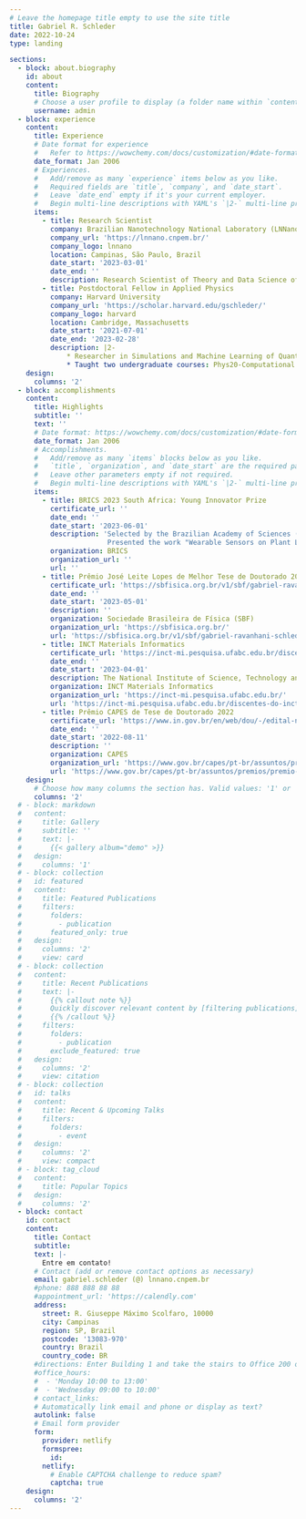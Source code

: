 ```yaml
---
# Leave the homepage title empty to use the site title
title: Gabriel R. Schleder
date: 2022-10-24
type: landing

sections:
  - block: about.biography
    id: about
    content:
      title: Biography
      # Choose a user profile to display (a folder name within `content/authors/`)
      username: admin
  - block: experience
    content:
      title: Experience
      # Date format for experience
      #   Refer to https://wowchemy.com/docs/customization/#date-format
      date_format: Jan 2006
      # Experiences.
      #   Add/remove as many `experience` items below as you like.
      #   Required fields are `title`, `company`, and `date_start`.
      #   Leave `date_end` empty if it's your current employer.
      #   Begin multi-line descriptions with YAML's `|2-` multi-line prefix.
      items:
        - title: Research Scientist
          company: Brazilian Nanotechnology National Laboratory (LNNano/CNPEM)
          company_url: 'https://lnnano.cnpem.br/'
          company_logo: lnnano
          location: Campinas, São Paulo, Brazil
          date_start: '2023-03-01'
          date_end: ''
          description: Research Scientist of Theory and Data Science of Nanomaterials
        - title: Postdoctoral Fellow in Applied Physics
          company: Harvard University
          company_url: 'https://scholar.harvard.edu/gschleder/'
          company_logo: harvard
          location: Cambridge, Massachusetts
          date_start: '2021-07-01'
          date_end: '2023-02-28'
          description: |2-
              * Researcher in Simulations and Machine Learning of Quantum Materials and Twistronics. 
              * Taught two undergraduate courses: Phys20-Computational Physics; and AM10-Python for Scientists and Engineers.
    design:
      columns: '2'
  - block: accomplishments
    content:
      title: Highlights
      subtitle: ''
      text: ''
      # Date format: https://wowchemy.com/docs/customization/#date-format
      date_format: Jan 2006
      # Accomplishments.
      #   Add/remove as many `items` blocks below as you like.
      #   `title`, `organization`, and `date_start` are the required parameters.
      #   Leave other parameters empty if not required.
      #   Begin multi-line descriptions with YAML's `|2-` multi-line prefix.
      items:
        - title: BRICS 2023 South Africa: Young Innovator Prize
          certificate_url: ''
          date_end: ''
          date_start: '2023-06-01'
          description: 'Selected by the Brazilian Academy of Sciences (ABC) to represent Brazil in the prize section "Modernizing Agriculture".
                        Presented the work "Wearable Sensors on Plant Leaves for On-Site Monitoring of Plant Water Loss in Agriculture", co-led by Dr. Renato S. Lima at LNNano.'
          organization: BRICS
          organization_url: ''
          url: ''
        - title: Prêmio José Leite Lopes de Melhor Tese de Doutorado 2022 SBF
          certificate_url: 'https://sbfisica.org.br/v1/sbf/gabriel-ravanhani-schleder-vence-premio-professor-jose-leite-lopes-de-2022/'
          date_end: ''
          date_start: '2023-05-01'
          description: ''
          organization: Sociedade Brasileira de Física (SBF)
          organization_url: 'https://sbfisica.org.br/'
          url: 'https://sbfisica.org.br/v1/sbf/gabriel-ravanhani-schleder-vence-premio-professor-jose-leite-lopes-de-2022/'
        - title: INCT Materials Informatics
          certificate_url: 'https://inct-mi.pesquisa.ufabc.edu.br/discentes-do-inct-professor-gabriel-schleder/'
          date_end: ''
          date_start: '2023-04-01'
          description: The National Institute of Science, Technology and Innovation Program (INCT/CNPq) of Materials Informatics has been created! We have scholarships of all levels, from undergrad to postdoctoral levels.
          organization: INCT Materials Informatics
          organization_url: 'https://inct-mi.pesquisa.ufabc.edu.br/'
          url: 'https://inct-mi.pesquisa.ufabc.edu.br/discentes-do-inct-professor-gabriel-schleder/'
        - title: Prêmio CAPES de Tese de Doutorado 2022
          certificate_url: 'https://www.in.gov.br/en/web/dou/-/edital-n-11/2022-resultado-premio-capes-de-tese-edicao-2022-421902318'
          date_end: ''
          date_start: '2022-08-11'
          description: ''
          organization: CAPES
          organization_url: 'https://www.gov.br/capes/pt-br/assuntos/premios/premio-capes-de-tese/teses-premiadas/teses-premiadas-em-2022'
          url: 'https://www.gov.br/capes/pt-br/assuntos/premios/premio-capes-de-tese/teses-premiadas/teses-premiadas-em-2022'
    design:
      # Choose how many columns the section has. Valid values: '1' or '2'.
      columns: '2'
  # - block: markdown
  #   content:
  #     title: Gallery
  #     subtitle: ''
  #     text: |-
  #       {{< gallery album="demo" >}}
  #   design:
  #     columns: '1'
  # - block: collection
  #   id: featured
  #   content:
  #     title: Featured Publications
  #     filters:
  #       folders:
  #         - publication
  #       featured_only: true
  #   design:
  #     columns: '2'
  #     view: card
  # - block: collection
  #   content:
  #     title: Recent Publications
  #     text: |-
  #       {{% callout note %}}
  #       Quickly discover relevant content by [filtering publications](./publication/).
  #       {{% /callout %}}
  #     filters:
  #       folders:
  #         - publication
  #       exclude_featured: true
  #   design:
  #     columns: '2'
  #     view: citation
  # - block: collection
  #   id: talks
  #   content:
  #     title: Recent & Upcoming Talks
  #     filters:
  #       folders:
  #         - event
  #   design:
  #     columns: '2'
  #     view: compact
  # - block: tag_cloud
  #   content:
  #     title: Popular Topics
  #   design:
  #     columns: '2'
  - block: contact
    id: contact
    content:
      title: Contact
      subtitle:
      text: |-
        Entre em contato!
      # Contact (add or remove contact options as necessary)
      email: gabriel.schleder (@) lnnano.cnpem.br
      #phone: 888 888 88 88
      #appointment_url: 'https://calendly.com'
      address:
        street: R. Giuseppe Máximo Scolfaro, 10000
        city: Campinas
        region: SP, Brazil
        postcode: '13083-970'
        country: Brazil
        country_code: BR
      #directions: Enter Building 1 and take the stairs to Office 200 on Floor 2
      #office_hours:
      #  - 'Monday 10:00 to 13:00'
      #  - 'Wednesday 09:00 to 10:00'
      # contact_links:
      # Automatically link email and phone or display as text?
      autolink: false
      # Email form provider
      form:
        provider: netlify
        formspree:
          id:
        netlify:
          # Enable CAPTCHA challenge to reduce spam?
          captcha: true
    design:
      columns: '2'
---
```

